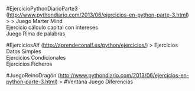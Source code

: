 #EjercicioPythonDiarioParte3 (http://www.pythondiario.com/2013/06/ejercicios-en-python-parte-3.html) >
      > Juego Marter Mind  
      Ejercicio cálculo capital con intereses   
      Juego Rima de palabras
      
#EjerciciosAlf (http://aprendeconalf.es/python/ejercicios/) >
      Ejercicios Datos Simples  
			Ejercicios Condicionales  
	    Ejercicios Ficheros  
	    
#JuegoReinoDragón (http://www.pythondiario.com/2013/06/ejercicios-en-python-parte-3.html) >
#Ventana Juego Diferencias
